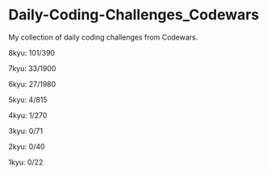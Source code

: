 # Daily-Coding-Challenges_Codewars

My collection of daily coding challenges from Codewars.

8kyu: 101/390

7kyu: 33/1900

6kyu: 27/1980

5kyu: 4/815

4kyu: 1/270

3kyu: 0/71

2kyu: 0/40

1kyu: 0/22

